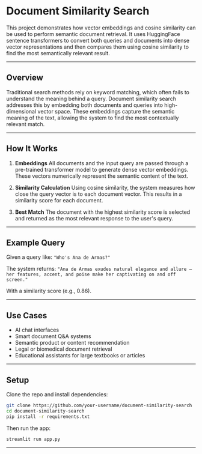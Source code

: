 # Document Similarity Search

This project demonstrates how vector embeddings and cosine similarity can be used to perform semantic document retrieval. It uses HuggingFace sentence transformers to convert both queries and documents into dense vector representations and then compares them using cosine similarity to find the most semantically relevant result.

---

## Overview

Traditional search methods rely on keyword matching, which often fails to understand the meaning behind a query. Document similarity search addresses this by embedding both documents and queries into high-dimensional vector space. These embeddings capture the semantic meaning of the text, allowing the system to find the most contextually relevant match.

---

## How It Works

1. **Embeddings**
   All documents and the input query are passed through a pre-trained transformer model to generate dense vector embeddings. These vectors numerically represent the semantic content of the text.

2. **Similarity Calculation**
   Using cosine similarity, the system measures how close the query vector is to each document vector. This results in a similarity score for each document.

3. **Best Match**
   The document with the highest similarity score is selected and returned as the most relevant response to the user's query.

---

## Example Query

Given a query like:
`"Who's Ana de Armas?"`

The system returns:
`"Ana de Armas exudes natural elegance and allure — her features, accent, and poise make her captivating on and off screen."`

With a similarity score (e.g., 0.86).

---

## Use Cases

* AI chat interfaces
* Smart document Q\&A systems
* Semantic product or content recommendation
* Legal or biomedical document retrieval
* Educational assistants for large textbooks or articles

---

## Setup

Clone the repo and install dependencies:

```bash
git clone https://github.com/your-username/document-similarity-search
cd document-similarity-search
pip install -r requirements.txt
```

Then run the app:

```bash
streamlit run app.py
```

---
